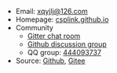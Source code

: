 - Email: [xqyjlj@126.com](mailto:xqyjlj@126.com)
- Homepage: [csplink.github.io](https://csplink.top/#/zh-hans/)
- Community
   - [Gitter chat room](https://gitter.im/csplink/csp)
   - [Github discussion group](https://github.com/csplink/csp/discussions)
   - QQ group: [444093737](https://jq.qq.com/?_wv=1027&k=CWt7TZln)
- Source: [Github](https://github.com/csplink/csp), [Gitee](https://gitee.com/csplink/csp)
